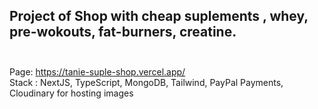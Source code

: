## Project of Shop with cheap suplements , whey, pre-wokouts, fat-burners, creatine.</br></br>

Page: https://tanie-suple-shop.vercel.app/ </br>
Stack : NextJS, TypeScript, 
MongoDB, Tailwind, PayPal Payments, Cloudinary for hosting images
